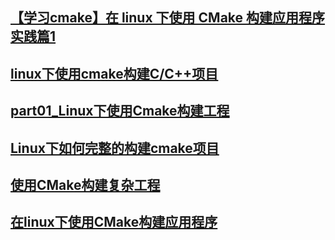## [【学习cmake】在 linux 下使用 CMake 构建应用程序 实践篇1](https://blog.csdn.net/KYJL888/article/details/80497176)
## [linux下使用cmake构建C/C++项目](https://www.cnblogs.com/lchb/articles/2797495.html)
## [part01_Linux下使用Cmake构建工程](https://www.jianshu.com/p/a7c88b7a9020)
## [Linux下如何完整的构建cmake项目](https://blog.csdn.net/felaim/article/details/71601017)
## [使用CMake构建复杂工程](https://www.linuxidc.com/Linux/2016-12/138082.htm)
## [在linux下使用CMake构建应用程序](http://blog.chinaunix.net/uid-28458801-id-3501768.html)
